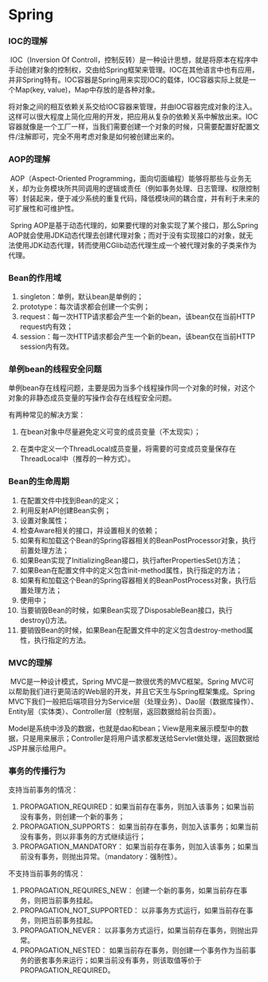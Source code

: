 #  Spring

### IOC的理解

​		IOC（Inversion Of Controll，控制反转）是一种设计思想，就是将原本在程序中手动创建对象的控制权，交由给Spring框架来管理。IOC在其他语言中也有应用，并非Spring特有。IOC容器是Spring用来实现IOC的载体，IOC容器实际上就是一个Map(key, value)，Map中存放的是各种对象。

​		将对象之间的相互依赖关系交给IOC容器来管理，并由IOC容器完成对象的注入。这样可以很大程度上简化应用的开发，把应用从复杂的依赖关系中解放出来。IOC容器就像是一个工厂一样，当我们需要创建一个对象的时候，只需要配置好配置文件/注解即可，完全不用考虑对象是如何被创建出来的。

### AOP的理解

​		AOP（Aspect-Oriented Programming，面向切面编程）能够将那些与业务无关，却为业务模块所共同调用的逻辑或责任（例如事务处理、日志管理、权限控制等）封装起来，便于减少系统的重复代码，降低模块间的耦合度，并有利于未来的可扩展性和可维护性。

​		Spring AOP是基于动态代理的，如果要代理的对象实现了某个接口，那么Spring AOP就会使用JDK动态代理去创建代理对象；而对于没有实现接口的对象，就无法使用JDK动态代理，转而使用CGlib动态代理生成一个被代理对象的子类来作为代理。

### Bean的作用域

1. singleton：单例，默认bean是单例的；
2. prototype：每次请求都会创建一个实例；
3. request：每一次HTTP请求都会产生一个新的bean，该bean仅在当前HTTP request内有效；
4. session：每一次HTTP请求都会产生一个新的bean，该bean仅在当前HTTP session内有效。

### 单例bean的线程安全问题

​		单例bean存在线程问题，主要是因为当多个线程操作同一个对象的时候，对这个对象的非静态成员变量的写操作会存在线程安全问题。

有两种常见的解决方案：

1. 在bean对象中尽量避免定义可变的成员变量（不太现实）；

2. 在类中定义一个ThreadLocal成员变量，将需要的可变成员变量保存在ThreadLocal中（推荐的一种方式）。

### Bean的生命周期

1. 在配置文件中找到Bean的定义；
2. 利用反射API创建Bean实例；
3. 设置对象属性；
4. 检查Aware相关的接口，并设置相关的依赖；
5. 如果有和加载这个Bean的Spring容器相关的BeanPostProcessor对象，执行前置处理方法；
6. 如果Bean实现了InitializingBean接口，执行afterPropertiesSet()方法；
7. 如果Bean在配置文件中的定义包含init-method属性，执行指定的方法；
8. 如果有和加载这个Bean的Spring容器相关的BeanPostProcess对象，执行后置处理方法；
9. 使用中；
10. 当要销毁Bean的时候，如果Bean实现了DisposableBean接口，执行destroy()方法。
11. 要销毁Bean的时候，如果Bean在配置文件中的定义包含destroy-method属性，执行指定的方法。

### MVC的理解

​		MVC是一种设计模式，Spring MVC是一款很优秀的MVC框架。Spring MVC可以帮助我们进行更简洁的Web层的开发，并且它天生与Spring框架集成。Spring MVC下我们一般把后端项目分为Service层（处理业务）、Dao层（数据库操作）、Entity层（实体类）、Controller层（控制层，返回数据给前台页面）。

​		Model是系统中涉及的数据，也就是dao和bean；View是用来展示模型中的数据，只是用来展示；Controller是将用户请求都发送给Servlet做处理，返回数据给JSP并展示给用户。

### 事务的传播行为

支持当前事务的情况：

1. PROPAGATION_REQUIRED：如果当前存在事务，则加入该事务；如果当前没有事务，则创建一个新的事务；
2. PROPAGATION_SUPPORTS： 如果当前存在事务，则加入该事务；如果当前没有事务，则以非事务的方式继续运行；
3. PROPAGATION_MANDATORY： 如果当前存在事务，则加入该事务；如果当前没有事务，则抛出异常。（mandatory：强制性）。

不支持当前事务的情况：

1. PROPAGATION_REQUIRES_NEW： 创建一个新的事务，如果当前存在事务，则把当前事务挂起。
2. PROPAGATION_NOT_SUPPORTED： 以非事务方式运行，如果当前存在事务，则把当前事务挂起。
3. PROPAGATION_NEVER： 以非事务方式运行，如果当前存在事务，则抛出异常。
4. PROPAGATION_NESTED： 如果当前存在事务，则创建一个事务作为当前事务的嵌套事务来运行；如果当前没有事务，则该取值等价于PROPAGATION_REQUIRED。

